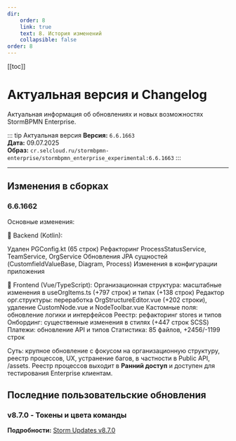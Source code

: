 ```yaml
---
dir:
    order: 8
    link: true
    text: 8. История изменений
    collapsible: false
order: 8
---
```


[[toc]]

# Актуальная версия и Changelog

Актуальная информация об обновлениях и новых возможностях StormBPMN Enterprise.

::: tip Актуальная версия
**Версия:** `6.6.1663`  
**Дата:** 09.07.2025  
**Образ:** `cr.selcloud.ru/stormbpmn-enterprise/stormbpmn_enterprise_experimental:6.6.1663`
:::

---

## Изменения в сборках

### 6.6.1662

Основные изменения:

🔧 Backend (Kotlin):

Удален PGConfig.kt (65 строк)
Рефакторинг ProcessStatusService, TeamService, OrgService
Обновления JPA сущностей (CustomfieldValueBase, Diagram, Process)
Изменения в конфигурации приложения


🎨 Frontend (Vue/TypeScript):
Организационная структура: масштабные изменения в useOrgItems.ts (+797 строк) и типах (+138 строк)
Редактор орг.структуры: переработка OrgStructureEditor.vue (+202 строки), удаление CustomNode.vue и NodeToolbar.vue
Кастомные поля: обновление логики и интерфейсов
Реестр: рефакторинг stores и типов
Онбординг: существенные изменения в стилях (+447 строк SCSS)
Платежи: обновление API и типов
Статистика: 85 файлов, +2456/-1199 строк

Суть: крупное обновление с фокусом на организационную структуру, реестр процессов, UX, устранение багов, в частности в Public API, /assets. Реестр процессов выходит в **Ранний доступ** и доступен для тестирования Enterprise клиентам.


## Последние пользовательские обновления

### v8.7.0 - Токены и цвета команды

**Подробности:** [Storm Updates v8.7.0](https://stormbpmn.com/blog/storm-updates/v870-token-i-cveta-komandy)
